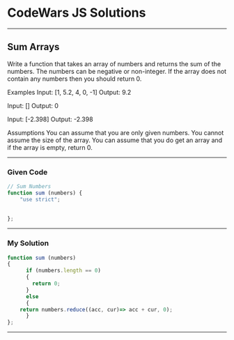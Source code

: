 # CodeWars JS Solutions

---

## Sum Arrays

Write a function that takes an array of numbers and returns the sum of the numbers. The numbers can be negative or non-integer. If the array does not contain any numbers then you should return 0.

Examples
Input: [1, 5.2, 4, 0, -1]
Output: 9.2

Input: []
Output: 0

Input: [-2.398]
Output: -2.398

Assumptions
You can assume that you are only given numbers.
You cannot assume the size of the array.
You can assume that you do get an array and if the array is empty, return 0.

---

### Given Code


```js
// Sum Numbers
function sum (numbers) {
    "use strict";
    
    
};
```

---

### My Solution 


```js
function sum (numbers) 
{
      if (numbers.length == 0) 
      {
        return 0;
      } 
      else 
      {
    return numbers.reduce((acc, cur)=> acc + cur, 0);  
      }
};
```


---

